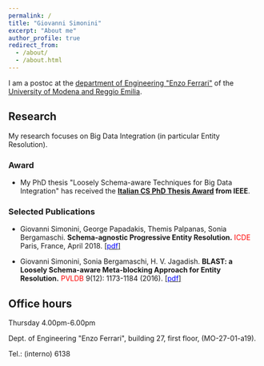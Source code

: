 ```yaml
---
permalink: /
title: "Giovanni Simonini"
excerpt: "About me"
author_profile: true
redirect_from: 
  - /about/
  - /about.html
---
```


I am a postoc at the [department of Engineering "Enzo Ferrari"](http://www.ingmo.unimore.it/site/en/home.html) of the [University of Modena and Reggio Emilia](http://www.unimore.it).

## Research
My research focuses on Big Data Integration (in particular Entity Resolution).

### Award
- My PhD thesis "Loosely Schema-aware Techniques for Big Data Integration" has received the **[Italian CS PhD Thesis Award](http://sites.ieee.org/italy-cs/ieee-computer-society-italy-section-chapter-2016-phd-thesis-award/) from IEEE**.

### Selected Publications
- Giovanni Simonini, George Papadakis, Themis Palpanas, Sonia Bergamaschi.
**Schema-agnostic Progressive Entity Resolution.**
<span style="color:red">ICDE</span> Paris, France, April 2018.
[[<span style="color:blue">pdf</span>]]()

- Giovanni Simonini, Sonia Bergamaschi, H. V. Jagadish.
**BLAST: a Loosely Schema-aware Meta-blocking Approach for Entity Resolution.**
<span style="color:red">PVLDB</span> 9(12): 1173-1184 (2016).
[[<span style="color:blue">pdf</span>]](http://stravanni.github.io/files/blast.pdf)

## Office hours
Thursday 4.00pm-6.00pm

Dept. of Engineering "Enzo Ferrari", building 27, first floor, (MO-27-01-a19).

Tel.: (interno) 6138